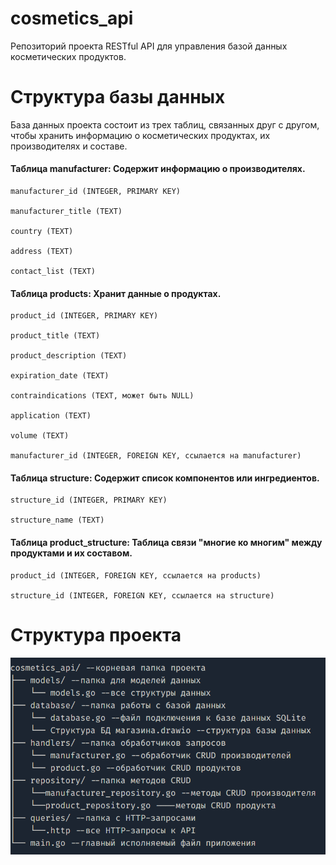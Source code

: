 # cosmetics_api
Pепозиторий проекта RESTful API для управления базой данных косметических продуктов. 
# Cтруктура базы данных
База данных проекта состоит из трех таблиц, связанных друг с другом, чтобы хранить информацию о косметических продуктах, их производителях и составе.

#### Таблица manufacturer: Содержит информацию о производителях.

    manufacturer_id (INTEGER, PRIMARY KEY)

    manufacturer_title (TEXT)

    country (TEXT)

    address (TEXT)

    contact_list (TEXT)

#### Таблица products: Хранит данные о продуктах.

    product_id (INTEGER, PRIMARY KEY)

    product_title (TEXT)

    product_description (TEXT)

    expiration_date (TEXT)

    contraindications (TEXT, может быть NULL)

    application (TEXT)

    volume (TEXT)

    manufacturer_id (INTEGER, FOREIGN KEY, ссылается на manufacturer)

#### Таблица structure: Содержит список компонентов или ингредиентов.

    structure_id (INTEGER, PRIMARY KEY)

    structure_name (TEXT)

#### Таблица product_structure: Таблица связи "многие ко многим" между продуктами и их составом.

    product_id (INTEGER, FOREIGN KEY, ссылается на products)

    structure_id (INTEGER, FOREIGN KEY, ссылается на structure)

# Cтруктура проекта

![alt text](image.png)